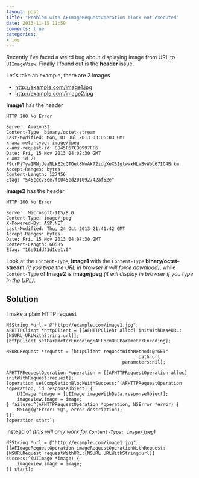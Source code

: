 ```yaml
---
layout: post
title: "Problem with AFImageRequestOperation block not executed"
date: 2013-11-15 11:59
comments: true
categories: 
- ios
---
```


Recently I've faced a weird bug about displaying image from URL to `UIImageView`. Finally I found out is the **header** issue.

Let's take an example, there are 2 images

* http://example.com/image1.jpg
* http://example.com/image2.jpg

**Image1** has the header

```
HTTP 200 No Error

Server: AmazonS3
Content-Type: binary/octet-stream
Last-Modified: Mon, 01 Jul 2013 03:06:03 GMT
x-amz-meta-type: image/jpeg
x-amz-request-id: 8845F67C90997FF6
Date: Fri, 15 Nov 2013 04:02:30 GMT
x-amz-id-2: F9crPjTya1RNjUeaNLkE2cQTOet8WnAk72idgXeXBIglwwxHLVBvWbL67IC4Brkm
Accept-Ranges: bytes
Content-Length: 127456
Etag: "545ccc75ee7fc045ed201092742af52e"
```

**Image2** has the header

```
HTTP 200 No Error

Server: Microsoft-IIS/8.0
Content-Type: image/jpeg
X-Powered-By: ASP.NET
Last-Modified: Thu, 24 Oct 2013 21:41:42 GMT
Accept-Ranges: bytes
Date: Fri, 15 Nov 2013 04:07:30 GMT
Content-Length: 60585
Etag: "16e91dd41d1ce1:0"
```

Look at the `Content-Type`, **Image1** with the `Content-Type` **binary/octet-stream** _(if you type the URL in browser it will force download)_, while `Content-Type` of **Image2** is **image/jpeg** _(it will display in browser if you type in the URL)_.

## Solution

I make a plain HTTP request

```obj-c
NSString *url = @"http://example.com/image1.jpg";
AFHTTPClient *httpClient = [[AFHTTPClient alloc] initWithBaseURL:[NSURL URLWithString:url]];
[httpClient setParameterEncoding:AFFormURLParameterEncoding];

NSURLRequest *request = [httpClient requestWithMethod:@"GET"
                                                 path:url
                                           parameters:nil];

AFHTTPRequestOperation *operation = [[AFHTTPRequestOperation alloc] initWithRequest:request];
[operation setCompletionBlockWithSuccess:^(AFHTTPRequestOperation *operation, id responseObject) {
    UIImage *image = [UIImage imageWithData:responseObject];
    imageView.image = image;
} failure:^(AFHTTPRequestOperation *operation, NSError *error) {
    NSLog(@"Error: %@", error.description);
}];
[operation start];
```

instead of _(this will only work for `Content-Type: image/jpeg`)_

```obj-c
NSString *url = @"http://example.com/image1.jpg";
[[AFImageRequestOperation imageRequestOperationWithRequest:[NSURLRequest requestWithURL:[NSURL URLWithString:url]] success:^(UIImage *image) {
    imageView.image = image;
}] start];
```
